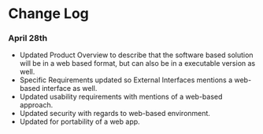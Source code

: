 # Change Log

### April 28th
- Updated Product Overview to describe that the software based solution will be in a web based format, but can also be in a executable version as well.
- Specific Requirements updated so External Interfaces mentions a web-based interface as well.
- Updated usability requirements with mentions of a web-based approach.
- Updated security with regards to web-based environment.
- Updated for portability of a web app. 
